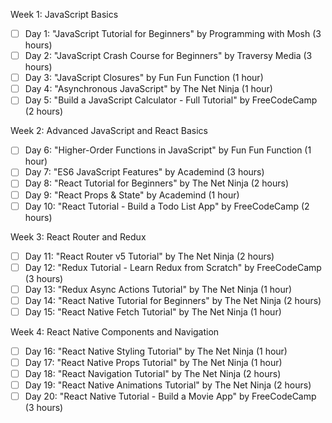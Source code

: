 Week 1: JavaScript Basics

   - [ ] Day 1: "JavaScript Tutorial for Beginners" by Programming with Mosh (3 hours) 
   - [ ] Day 2: "JavaScript Crash Course for Beginners" by Traversy Media (3 hours) 
   - [ ] Day 3: "JavaScript Closures" by Fun Fun Function (1 hour) 
   - [ ] Day 4: "Asynchronous JavaScript" by The Net Ninja (1 hour) 
   - [ ] Day 5: "Build a JavaScript Calculator - Full Tutorial" by FreeCodeCamp (2 hours) 

Week 2: Advanced JavaScript and React Basics

   - [ ] Day 6: "Higher-Order Functions in JavaScript" by Fun Fun Function (1 hour) 
   - [ ] Day 7: "ES6 JavaScript Features" by Academind (3 hours) 
   - [ ] Day 8: "React Tutorial for Beginners" by The Net Ninja (2 hours) 
   - [ ] Day 9: "React Props & State" by Academind (1 hour) 
   - [ ] Day 10: "React Tutorial - Build a Todo List App" by FreeCodeCamp (2 hours) 

Week 3: React Router and Redux

   - [ ] Day 11: "React Router v5 Tutorial" by The Net Ninja (2 hours) 
   - [ ] Day 12: "Redux Tutorial - Learn Redux from Scratch" by FreeCodeCamp (3 hours) 
   - [ ] Day 13: "Redux Async Actions Tutorial" by The Net Ninja (1 hour) 
   - [ ] Day 14: "React Native Tutorial for Beginners" by The Net Ninja (2 hours) 
   - [ ] Day 15: "React Native Fetch Tutorial" by The Net Ninja (1 hour) 

Week 4: React Native Components and Navigation

   - [ ] Day 16: "React Native Styling Tutorial" by The Net Ninja (1 hour) 
   - [ ] Day 17: "React Native Props Tutorial" by The Net Ninja (1 hour) 
   - [ ] Day 18: "React Navigation Tutorial" by The Net Ninja (2 hours) 
   - [ ] Day 19: "React Native Animations Tutorial" by The Net Ninja (2 hours) 
   - [ ] Day 20: "React Native Tutorial - Build a Movie App" by FreeCodeCamp (3 hours)
